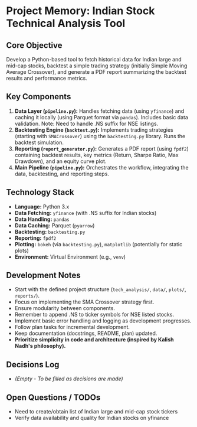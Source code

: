 # Project Memory: Indian Stock Technical Analysis Tool

## Core Objective
Develop a Python-based tool to fetch historical data for Indian large and mid-cap stocks, backtest a simple trading strategy (initially Simple Moving Average Crossover), and generate a PDF report summarizing the backtest results and performance metrics.

## Key Components
1.  **Data Layer (`pipeline.py`):** Handles fetching data (using `yfinance`) and caching it locally (using Parquet format via `pandas`). Includes basic data validation. Note: Need to handle .NS suffix for NSE listings.
2.  **Backtesting Engine (`backtest.py`):** Implements trading strategies (starting with `SMACrossover`) using the `backtesting.py` library. Runs the backtest simulation.
3.  **Reporting (`report_generator.py`):** Generates a PDF report (using `fpdf2`) containing backtest results, key metrics (Return, Sharpe Ratio, Max Drawdown), and an equity curve plot.
4.  **Main Pipeline (`pipeline.py`):** Orchestrates the workflow, integrating the data, backtesting, and reporting steps.

## Technology Stack
*   **Language:** Python 3.x
*   **Data Fetching:** `yfinance` (with .NS suffix for Indian stocks)
*   **Data Handling:** `pandas`
*   **Data Caching:** Parquet (`pyarrow`)
*   **Backtesting:** `backtesting.py`
*   **Reporting:** `fpdf2`
*   **Plotting:** `bokeh` (via `backtesting.py`), `matplotlib` (potentially for static plots)
*   **Environment:** Virtual Environment (e.g., `venv`)

## Development Notes
*   Start with the defined project structure (`tech_analysis/`, `data/`, `plots/`, `reports/`).
*   Focus on implementing the SMA Crossover strategy first.
*   Ensure modularity between components.
*   Remember to append .NS to ticker symbols for NSE listed stocks.
*   Implement basic error handling and logging as development progresses.
*   Follow plan tasks for incremental development.
*   Keep documentation (docstrings, README, plan) updated.
*   **Prioritize simplicity in code and architecture (inspired by Kalish Nadh's philosophy).**

## Decisions Log
*   *(Empty - To be filled as decisions are made)*

## Open Questions / TODOs
*   Need to create/obtain list of Indian large and mid-cap stock tickers
*   Verify data availability and quality for Indian stocks on yfinance